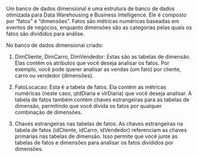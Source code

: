 Um banco de dados dimensional é uma estrutura de banco de dados otimizada para Data Warehousing e Business Intelligence. Ele é composto por “fatos” e “dimensões”. Fatos são métricas numéricas baseadas em eventos de negócios, enquanto dimensões são as categorias pelas quais os fatos são divididos para análise.

No banco de dados dimensional criado:

1. DimCliente, DimCarro, DimVendedor: Estas são as tabelas de dimensão. Elas contêm os atributos que você deseja analisar os fatos. Por exemplo, você pode querer analisar as vendas (um fato) por cliente, carro ou vendedor (dimensões).

2. FatoLocacao: Esta é a tabela de fatos. Ela contém as métricas numéricas (neste caso, qtdDiaria e vlrDiaria) que você deseja analisar. A tabela de fatos também contém chaves estrangeiras para as tabelas de dimensão, permitindo que você divida os fatos por qualquer combinação de dimensões.

3. Chaves estrangeiras nas tabelas de fatos: As chaves estrangeiras na tabela de fatos (idCliente, idCarro, idVendedor) referenciam as chaves primárias nas tabelas de dimensão. Isso permite que você junte as tabelas de fatos e dimensões para analisar os fatos divididos por dimensões.